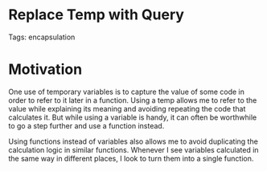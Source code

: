 # Replace Temp with Query

Tags: encapsulation

[](img.png)

# Motivation

One use of temporary variables is to capture the value of some code in order to refer to it later in a function. Using a temp allows me to refer to the value while explaining its meaning and avoiding repeating the code that calculates it. But while using a variable is handy, it can often be worthwhile to go a step further and use a function instead.

Using functions instead of variables also allows me to avoid duplicating the calculation logic in similar functions. Whenever I see variables calculated in the same way in different places, I look to turn them into a single function.
